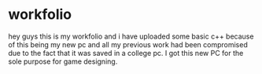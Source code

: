 # workfolio
hey guys this is my workfolio and i have uploaded some basic c++ because of this being my new pc and all my previous work had been compromised 
due to the fact that it was saved in a college pc. I got this new PC for the sole purpose for game designing. 
